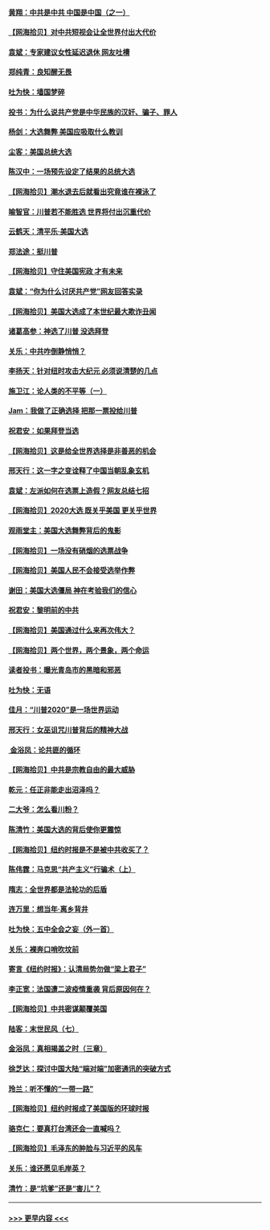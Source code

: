 #### [黄翔：中共是中共 中国是中国（之一）](../pages/nsc993/n12547576.md?t=11140902) 
#### [【网海拾贝】对中共短视会让全世界付出大代价](../pages/nsc993/n12546043.md?t=11140902) 
#### [袁斌：专家建议女性延迟退休 网友吐槽](../pages/nsc993/n12545424.md?t=11140902) 
#### [郑纯青：良知醒无畏](../pages/nsc993/n12545394.md?t=11140902) 
#### [吐为快：墙国梦碎](../pages/nsc993/n12545309.md?t=11140902) 
#### [投书：为什么说共产党是中华民族的汉奸、骗子、罪人](../pages/nsc993/n12545089.md?t=11140902) 
#### [杨剑：大选舞弊 美国应吸取什么教训](../pages/nsc993/n12543937.md?t=11140902) 
#### [尘客：美国总统大选](../pages/nsc993/n12543828.md?t=11140902) 
#### [陈汉中：一场预先设定了结果的总统大选](../pages/nsc993/n12543564.md?t=11140902) 
#### [【网海拾贝】潮水退去后就看出究竟谁在裸泳了](../pages/nsc993/n12543321.md?t=11140902) 
#### [喻智官：川普若不能胜选 世界将付出沉重代价](../pages/nsc993/n12541352.md?t=11140902) 
#### [云鹤天：清平乐‧美国大选](../pages/nsc993/n12540916.md?t=11140902) 
#### [郑法途：挺川普](../pages/nsc993/n12540898.md?t=11140902) 
#### [【网海拾贝】守住美国宪政 才有未来](../pages/nsc993/n12540423.md?t=11140902) 
#### [袁斌：“你为什么讨厌共产党”网友回答实录](../pages/nsc993/n12540208.md?t=11140902) 
#### [【网海拾贝】美国大选成了本世纪最大欺诈丑闻](../pages/nsc993/n12538029.md?t=11140902) 
#### [诸葛高参：神选了川普 没选拜登](../pages/nsc993/n12537664.md?t=11140902) 
#### [关乐：中共咋倒静悄悄？](../pages/nsc993/n12537615.md?t=11140902) 
#### [李扬天：针对纽时攻击大纪元 必须说清楚的几点](../pages/nsc993/n12536001.md?t=11140902) 
#### [施卫江：论人类的不平等（一）](../pages/nsc993/n12535700.md?t=11140902) 
#### [Jam：我做了正确选择 把那一票投给川普](../pages/nsc993/n12535743.md?t=11140902) 
#### [祝君安：如果拜登当选](../pages/nsc993/n12535726.md?t=11140902) 
#### [【网海拾贝】这是给全世界选择是非善恶的机会](../pages/nsc993/n12535061.md?t=11140902) 
#### [邢天行：这一字之变诠释了中国当朝乱象玄机](../pages/nsc993/n12533446.md?t=11140902) 
#### [袁斌：左派如何在选票上造假？网友总结七招](../pages/nsc993/n12533180.md?t=11140902) 
#### [【网海拾贝】2020大选 既关乎美国 更关乎世界](../pages/nsc993/n12533161.md?t=11140902) 
#### [观雨堂主：美国大选舞弊背后的鬼影](../pages/nsc993/n12533153.md?t=11140902) 
#### [【网海拾贝】一场没有硝烟的选票战争](../pages/nsc993/n12531883.md?t=11140902) 
#### [【网海拾贝】美国人民不会接受选举作弊](../pages/nsc993/n12528850.md?t=11140902) 
#### [谢田：美国大选僵局 神在考验我们的信心](../pages/nsc993/n12527932.md?t=11140902) 
#### [祝君安：黎明前的中共](../pages/nsc993/n12524071.md?t=11140902) 
#### [【网海拾贝】美国通过什么来再次伟大？](../pages/nsc993/n12523844.md?t=11140902) 
#### [【网海拾贝】两个世界，两个景象，两个命运](../pages/nsc993/n12521419.md?t=11140902) 
#### [读者投书：曝光青岛市的黑暗和邪恶](../pages/nsc993/n12520988.md?t=11140902) 
#### [吐为快：无语](../pages/nsc993/n12518588.md?t=11140902) 
#### [佳月：“川普2020”是一场世界运动](../pages/nsc993/n12518581.md?t=11140902) 
#### [邢天行：女巫诅咒川普背后的精神大战](../pages/nsc993/n12517257.md?t=11140902) 
#### [ 金浴凤：论共匪的循环](../pages/nsc993/n12517133.md?t=11140902) 
#### [【网海拾贝】中共是宗教自由的最大威胁](../pages/nsc993/n12516879.md?t=11140902) 
#### [乾元：任正非能走出沼泽吗？](../pages/nsc993/n12515831.md?t=11140902) 
#### [二大爷：怎么看川粉？](../pages/nsc993/n12515820.md?t=11140902) 
#### [陈清竹：美国大选的背后使你更震惊](../pages/nsc993/n12515589.md?t=11140902) 
#### [【网海拾贝】纽约时报是不是被中共收买了？](../pages/nsc993/n12515122.md?t=11140902) 
#### [陈伟霆：马克思“共产主义”行骗术（上）](../pages/nsc993/n12510217.md?t=11140902) 
#### [隋志：全世界都是法轮功的后盾](../pages/nsc993/n12510636.md?t=11140902) 
#### [连万里：想当年‧离乡背井](../pages/nsc993/n12510623.md?t=11140902) 
#### [吐为快：五中全会之妄（外一首）](../pages/nsc993/n12510470.md?t=11140902) 
#### [关乐：裸奔口哨吹坟前](../pages/nsc993/n12510403.md?t=11140902) 
#### [寄言《纽约时报》：认清局势勿做“梁上君子”](../pages/nsc993/n12510042.md?t=11140902) 
#### [李正宽：法国遭二波疫情重袭 背后原因何在？](../pages/nsc993/n12509971.md?t=11140902) 
#### [【网海拾贝】中共密谋颠覆美国](../pages/nsc993/n12509816.md?t=11140902) 
#### [陆客：末世民风（七）](../pages/nsc993/n12507822.md?t=11140902) 
#### [金浴凤：真相揭盖之时（三章）](../pages/nsc993/n12507804.md?t=11140902) 
#### [徐芝达：探讨中国大陆“端对端”加密通讯的突破方式](../pages/nsc993/n12507682.md?t=11140902) 
#### [玲兰：听不懂的“一带一路”](../pages/nsc993/n12507669.md?t=11140902) 
#### [【网海拾贝】纽约时报成了美国版的环球时报](../pages/nsc993/n12507053.md?t=11140902) 
#### [骆克仁：要真打台湾还会一直喊吗？](../pages/nsc993/n12506843.md?t=11140902) 
#### [【网海拾贝】毛泽东的肿脸与习近平的风车](../pages/nsc993/n12504537.md?t=11140902) 
#### [关乐：谁还愿见毛岸英？](../pages/nsc993/n12503866.md?t=11140902) 
#### [清竹：是“坑爹”还是“害儿”？](../pages/nsc993/n12503034.md?t=11140902) 

----
#### [ >>> 更早内容 <<< ](../indexes/nsc993-earlier.md)
